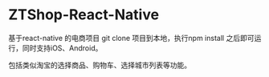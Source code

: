 # ZTShop-React-Native
基于react-native 的电商项目
git clone 项目到本地，执行npm install 之后即可运行，同时支持iOS、Android。

包括类似淘宝的选择商品、购物车、选择城市列表等功能。

